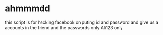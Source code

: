 # ahmmmdd
this script is for hacking facebook on puting id and password and give us a accounts in the friend and the passwords only Ali123 only
